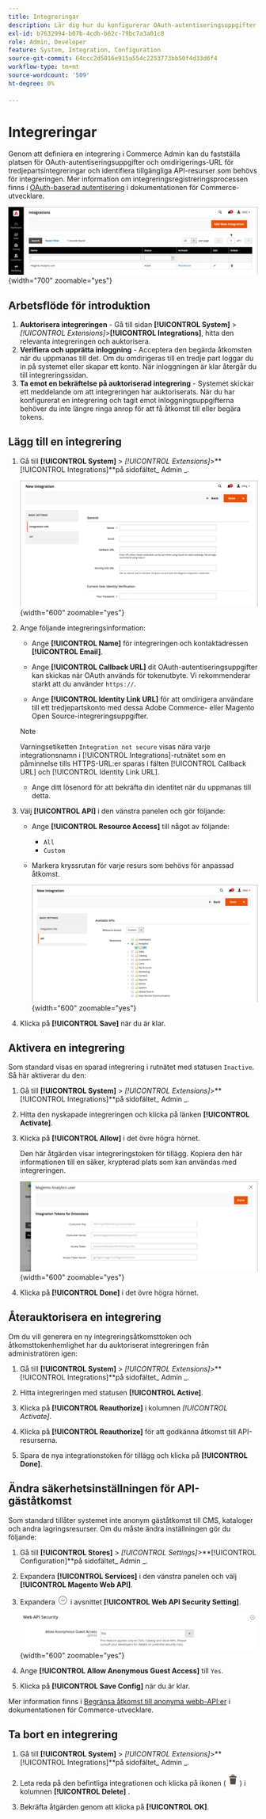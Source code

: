 ```yaml
---
title: Integreringar
description: Lär dig hur du konfigurerar OAuth-autentiseringsuppgifter och omdirigerings-URL för tredjepartsintegreringar.
exl-id: b7632994-b07b-4cdb-b62c-79bc7a3a01c8
role: Admin, Developer
feature: System, Integration, Configuration
source-git-commit: 64ccc2d5016e915a554c2253773bb50f4d33d6f4
workflow-type: tm+mt
source-wordcount: '509'
ht-degree: 0%

---
```


# Integreringar

Genom att definiera en integrering i Commerce Admin kan du fastställa platsen för OAuth-autentiseringsuppgifter och omdirigerings-URL för tredjepartsintegreringar och identifiera tillgängliga API-resurser som behövs för integreringen. Mer information om integreringsregistreringsprocessen finns i [OAuth-baserad autentisering](https://developer.adobe.com/commerce/webapi/get-started/authentication/gs-authentication-oauth/) i dokumentationen för Commerce-utvecklare.

![Integrationer](./assets/integrations.png){width="700" zoomable="yes"}

## Arbetsflöde för introduktion

1. **Auktorisera integreringen** - Gå till sidan **[!UICONTROL System]** > _[!UICONTROL Extensions]_>**[!UICONTROL Integrations]**, hitta den relevanta integreringen och auktorisera.
1. **Verifiera och upprätta inloggning** - Acceptera den begärda åtkomsten när du uppmanas till det. Om du omdirigeras till en tredje part loggar du in på systemet eller skapar ett konto. När inloggningen är klar återgår du till integreringssidan.
1. **Ta emot en bekräftelse på auktoriserad integrering** - Systemet skickar ett meddelande om att integreringen har auktoriserats. När du har konfigurerat en integrering och tagit emot inloggningsuppgifterna behöver du inte längre ringa anrop för att få åtkomst till eller begära tokens.

## Lägg till en integrering

1. Gå till **[!UICONTROL System]** > _[!UICONTROL Extensions]_>**[!UICONTROL Integrations]**på sidofältet_ Admin _.

   ![Ny integrering](./assets/integration-new.png){width="600" zoomable="yes"}

1. Ange följande integreringsinformation:

   - Ange **[!UICONTROL Name]** för integreringen och kontaktadressen **[!UICONTROL Email]**.

   - Ange **[!UICONTROL Callback URL]** dit OAuth-autentiseringsuppgifter kan skickas när OAuth används för tokenutbyte. Vi rekommenderar starkt att du använder `https://`.

   - Ange **[!UICONTROL Identity Link URL]** för att omdirigera användare till ett tredjepartskonto med dessa Adobe Commerce- eller Magento Open Source-integreringsuppgifter.

   >[!NOTE]
   >
   > Varningsetiketten `Integration not secure` visas nära varje integrationsnamn i [!UICONTROL Integrations]-rutnätet som en påminnelse tills HTTPS-URL:er sparas i fälten [!UICONTROL Callback URL] och [!UICONTROL Identity Link URL].

   - Ange ditt lösenord för att bekräfta din identitet när du uppmanas till detta.

1. Välj **[!UICONTROL API]** i den vänstra panelen och gör följande:

   - Ange **[!UICONTROL Resource Access]** till något av följande:

      - `All`
      - `Custom`

   - Markera kryssrutan för varje resurs som behövs för anpassad åtkomst.

     ![Integreringar - tillgängligt API](./assets/integrations-available-api.png){width="600" zoomable="yes"}

1. Klicka på **[!UICONTROL Save]** när du är klar.

## Aktivera en integrering

Som standard visas en sparad integrering i rutnätet med statusen `Inactive`. Så här aktiverar du den:

1. Gå till **[!UICONTROL System]** > _[!UICONTROL Extensions]_>**[!UICONTROL Integrations]**på sidofältet_ Admin _.

1. Hitta den nyskapade integreringen och klicka på länken **[!UICONTROL Activate]**.

1. Klicka på **[!UICONTROL Allow]** i det övre högra hörnet.

   Den här åtgärden visar integreringstoken för tillägg. Kopiera den här informationen till en säker, krypterad plats som kan användas med integreringen.

   ![Integreringstoken för tillägg](./assets/integration-tokens-for-extensions.png){width="600" zoomable="yes"}

1. Klicka på **[!UICONTROL Done]** i det övre högra hörnet.

## Återauktorisera en integrering

Om du vill generera en ny integreringsåtkomsttoken och åtkomsttokenhemlighet har du auktoriserat integreringen från administratören igen:

1. Gå till **[!UICONTROL System]** > _[!UICONTROL Extensions]_>**[!UICONTROL Integrations]**på sidofältet_ Admin _.

1. Hitta integreringen med statusen **[!UICONTROL Active]**.

1. Klicka på **[!UICONTROL Reauthorize]** i kolumnen _[!UICONTROL Activate]_.

1. Klicka på **[!UICONTROL Reauthorize]** för att godkänna åtkomst till API-resurserna.

1. Spara de nya integrationstoken för tillägg och klicka på **[!UICONTROL Done]**.

## Ändra säkerhetsinställningen för API-gäståtkomst

Som standard tillåter systemet inte anonym gäståtkomst till CMS, kataloger och andra lagringsresurser. Om du måste ändra inställningen gör du följande:

1. Gå till **[!UICONTROL Stores]** > _[!UICONTROL Settings]_>**[!UICONTROL Configuration]**på sidofältet_ Admin _.

1. Expandera **[!UICONTROL Services]** i den vänstra panelen och välj **[!UICONTROL Magento Web API]**.

1. Expandera ![Expansionsväljaren](../assets/icon-display-expand.png) i avsnittet **[!UICONTROL Web API Security Setting]**.

   ![Tjänstkonfiguration - säkerhetsinställningar för webb-API](../configuration-reference/services/assets/web-api-security.png){width="600" zoomable="yes"}

1. Ange **[!UICONTROL Allow Anonymous Guest Access]** till `Yes`.

1. Klicka på **[!UICONTROL Save Config]** när du är klar.

Mer information finns i [Begränsa åtkomst till anonyma webb-API:er](https://developer.adobe.com/commerce/webapi/rest/use-rest/anonymous-api-security/) i dokumentationen för Commerce-utvecklare.

## Ta bort en integrering

1. Gå till **[!UICONTROL System]** > _[!UICONTROL Extensions]_>**[!UICONTROL Integrations]**på sidofältet_ Admin _.

1. Leta reda på den befintliga integrationen och klicka på ikonen ( ![papperskorgsikonen](../assets/icon-delete-trashcan-solid.png) ) i kolumnen **[!UICONTROL Delete]** .

1. Bekräfta åtgärden genom att klicka på **[!UICONTROL OK]**.

